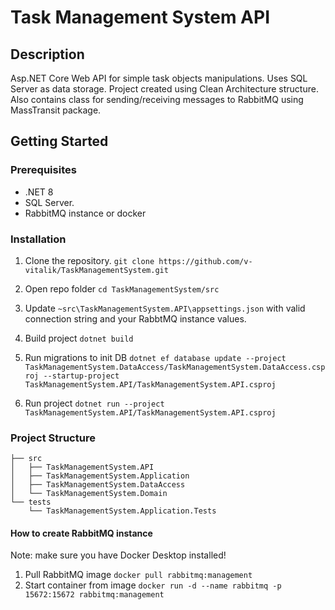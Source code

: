 ﻿# Task Management System API

## Description
Asp.NET Core Web API for simple task objects manipulations. Uses SQL Server as data storage.
Project created using Clean Architecture structure.
Also contains class for sending/receiving messages to RabbitMQ using MassTransit package.

## Getting Started

### Prerequisites
- .NET 8
- SQL Server.
- RabbitMQ instance or docker

### Installation
1. Clone the repository.
   ```git clone https://github.com/v-vitalik/TaskManagementSystem.git```
  
2. Open repo folder
   ```cd TaskManagementSystem/src```

3. Update `~src\TaskManagementSystem.API\appsettings.json` with valid connection string and your RabbtMQ instance values.

4. Build project ```dotnet build```

5. Run migrations to init DB
   ```dotnet ef database update --project TaskManagementSystem.DataAccess/TaskManagementSystem.DataAccess.csproj --startup-project TaskManagementSystem.API/TaskManagementSystem.API.csproj```

6. Run project ```dotnet run --project TaskManagementSystem.API/TaskManagementSystem.API.csproj```


### Project Structure
```
├── src
│   ├── TaskManagementSystem.API
│   ├── TaskManagementSystem.Application
│   ├── TaskManagementSystem.DataAccess
│   └── TaskManagementSystem.Domain
└── tests
    └── TaskManagementSystem.Application.Tests
```

#### How to create RabbitMQ instance
Note: make sure you have Docker Desktop installed!

1. Pull RabbitMQ image ```docker pull rabbitmq:management```
2. Start container from image ```docker run -d --name rabbitmq -p 15672:15672 rabbitmq:management```
